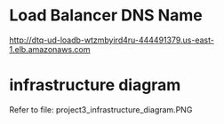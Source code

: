 # Load Balancer DNS Name
http://dtq-ud-loadb-wtzmbyird4ru-444491379.us-east-1.elb.amazonaws.com

# infrastructure diagram
Refer to file: project3_infrastructure_diagram.PNG